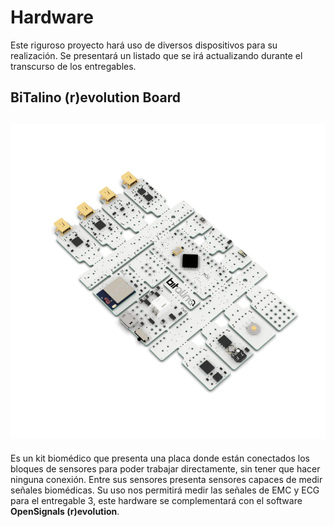 # Hardware
Este riguroso proyecto hará uso de diversos dispositivos para su realización. Se presentará un listado que se irá actualizando durante el transcurso de los entregables.

## BiTalino (r)evolution Board
![Bitalino](Imagenes/BITalino-Board.1_720x.webp)
---
Es un kit biomédico que presenta una placa donde están conectados los bloques de sensores para poder trabajar directamente, sin tener que hacer ninguna conexión.
Entre sus sensores presenta sensores capaces de medir señales biomédicas.
Su uso nos permitirá medir las señales de EMC y ECG para el entregable 3, este hardware se complementará con el software **OpenSignals (r)evolution**.
